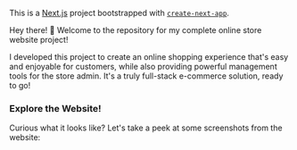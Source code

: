 This is a [Next.js](https://nextjs.org) project bootstrapped with [`create-next-app`](https://github.com/vercel/next.js/tree/canary/packages/create-next-app).

Hey there! 👋 Welcome to the repository for my complete online store website project!

I developed this project to create an online shopping experience that's easy and enjoyable for customers, while also providing powerful management tools for the store admin. It's a truly full-stack e-commerce solution, ready to go!

### Explore the Website!
Curious what it looks like? Let's take a peek at some screenshots from the website:
